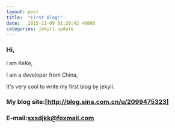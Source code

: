 ```yaml
---
layout: post
title:  "First Blog!"
date:   2015-11-09 01:20:42 +0800
categories: jekyll update
---
```


### Hi,

I am KeKe,

I am a developer from China,

It's very cool to write my first blog by jekyll.

### My blog site:[http://blog.sina.com.cn/u/2099475323]
### E-mail:[sxsdjkk@foxmail.com]


[http://blog.sina.com.cn/u/2099475323]: http://blog.sina.com.cn/u/2099475323
[sxsdjkk@foxmail.com]:sxsdjkk@foxmail.com
